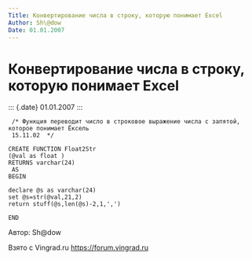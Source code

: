 ```yaml
---
Title: Конвертирование числа в строку, которую понимает Excel
Author: Sh\@dow
Date: 01.01.2007
---
```



Конвертирование числа в строку, которую понимает Excel
======================================================

::: {.date}
01.01.2007
:::

     /* Функция переводит число в строковое выражение числа с запятой, которое понимает Ёксель
     15.11.02  */
     
    CREATE FUNCTION Float2Str
    (@val as float )
    RETURNS varchar(24)
     AS  
    BEGIN 
     
    declare @s as varchar(24)
    set @s=str(@val,21,2)
    return stuff(@s,len(@s)-2,1,',')
     
    END

Автор: Sh\@dow

Взято с Vingrad.ru <https://forum.vingrad.ru>
